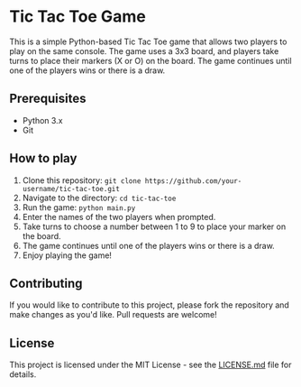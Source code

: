 # Tic Tac Toe Game

This is a simple Python-based Tic Tac Toe game that allows two players to play on the same console. The game uses a 3x3 board, and players take turns to place their markers (X or O) on the board. The game continues until one of the players wins or there is a draw.

## Prerequisites

- Python 3.x
- Git

## How to play

1. Clone this repository: `git clone https://github.com/your-username/tic-tac-toe.git`
2. Navigate to the directory: `cd tic-tac-toe`
3. Run the game: `python main.py`
4. Enter the names of the two players when prompted.
5. Take turns to choose a number between 1 to 9 to place your marker on the board.
6. The game continues until one of the players wins or there is a draw.
7. Enjoy playing the game!

## Contributing

If you would like to contribute to this project, please fork the repository and make changes as you'd like. Pull requests are welcome! 

## License

This project is licensed under the MIT License - see the [LICENSE.md](LICENSE.md) file for details.
